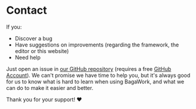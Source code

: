 # Contact
If you:

* Discover a bug
* Have suggestions on improvements (regarding the framework, the editor or this website)
* Need help

Just open an issue in [our GitHub repository](https://github.com/PeppeL-G/bagawork/issues) (requires a free [GitHub Account](https://github.com/signup)). We can't promise we have time to help you, but it's always good for us to know what is hard to learn when using BagaWork, and what we can do to make it easier and better.

Thank you for your support! ❤️